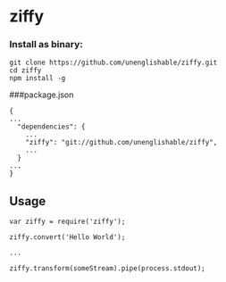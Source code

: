# ziffy

### Install as binary:

````
git clone https://github.com/unenglishable/ziffy.git
cd ziffy
npm install -g
````

###package.json

````
{
...
  "dependencies": {
    ...
    "ziffy": "git://github.com/unenglishable/ziffy",
    ...
  }
...
}

````

## Usage

````
var ziffy = require('ziffy');

ziffy.convert('Hello World');

...

ziffy.transform(someStream).pipe(process.stdout);
````
